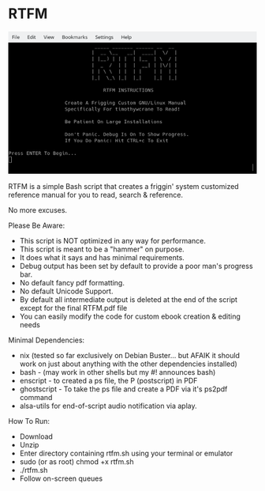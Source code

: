 # RTFM
 ![RTFM](https://github.com/timothywcrane/RTFM/blob/main/rtfm.png?raw=true)
    
RTFM is a simple Bash script that creates a friggin' system customized reference manual for you to read, search & reference.

No more excuses.

Please Be Aware:

* This script is NOT optimized in any way for performance. 
* This script is meant to be a "hammer" on purpose.
* It does what it says and has minimal requirements.
* Debug output has been set by default to provide a poor man's progress bar. 
* No default fancy pdf formatting.
* No default Unicode Support.
* By default all intermediate output is deleted at the end of the script except for the final RTFM.pdf file
* You can easily modify the code for custom ebook creation & editing needs

Minimal Dependencies:

* nix (tested so far exclusively on Debian Buster... but AFAIK it should work on just about anything with the other dependencies installed)
* bash - (may work in other shells but my #! announces bash)
* enscript - to created a ps file, the P (postscript) in PDF
* ghostscript - To take the ps file and create a PDF via it's ps2pdf command
* alsa-utils for end-of-script audio notification via aplay.
 
 How To Run:
 
* Download
* Unzip
* Enter directory containing rtfm.sh using your terminal or emulator
* sudo (or as root) chmod +x rtfm.sh
* ./rtfm.sh
* Follow on-screen queues
